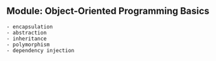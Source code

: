 ## Module: Object-Oriented Programming Basics
    - encapsulation
    - abstraction
    - inheritance
    - polymorphism
    - dependency injection